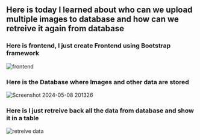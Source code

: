 ## Here is today I learned about who can we upload multiple images to database and how can we retreive it again from database

### Here is frontend, I just create Frontend using Bootstrap framework

![frontend](https://github.com/ZAHIDKHATTAKCS/My-All-PHP-Tasks/assets/103638880/a9e02cca-0514-489a-aed7-a52622661f69)

### Here is the Database where Images and other data are stored
![Screenshot 2024-05-08 201326](https://github.com/ZAHIDKHATTAKCS/My-All-PHP-Tasks/assets/103638880/abe553f1-bfd6-46c8-8a9c-78766f7b5187)

### Here is I just retreive back all the data from database and show it in a table 
![retreive data](https://github.com/ZAHIDKHATTAKCS/My-All-PHP-Tasks/assets/103638880/34c2f983-83ab-4b19-b756-f1dcb325a255)
